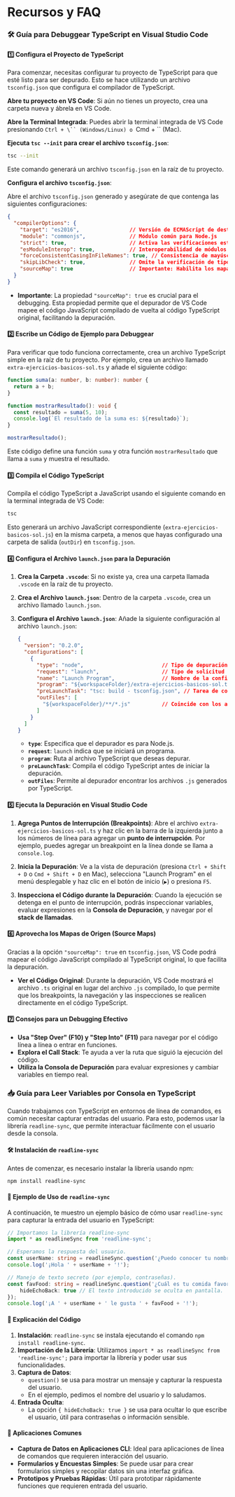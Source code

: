 # Recursos y FAQ
### 🛠️ Guía para Debuggear TypeScript en Visual Studio Code

#### 1️⃣ **Configura el Proyecto de TypeScript**

Para comenzar, necesitas configurar tu proyecto de TypeScript para que esté listo para ser depurado. Esto se hace utilizando un archivo `tsconfig.json` que configura el compilador de TypeScript.

**Abre tu proyecto en VS Code**: Si aún no tienes un proyecto, crea una carpeta nueva y ábrela en VS Code.

**Abre la Terminal Integrada**: Puedes abrir la terminal integrada de VS Code presionando `Ctrl + \`` (Windows/Linux) o `Cmd + \`` (Mac).

**Ejecuta `tsc --init` para crear el archivo `tsconfig.json`**:

   ```bash
   tsc --init
   ```

Este comando generará un archivo `tsconfig.json` en la raíz de tu proyecto.

**Configura el archivo `tsconfig.json`**:

   Abre el archivo `tsconfig.json` generado y asegúrate de que contenga las siguientes configuraciones:

   ```json
   {
     "compilerOptions": {
       "target": "es2016",                // Versión de ECMAScript de destino
       "module": "commonjs",              // Módulo común para Node.js
       "strict": true,                    // Activa las verificaciones estrictas de TypeScript
       "esModuleInterop": true,           // Interoperabilidad de módulos ES
       "forceConsistentCasingInFileNames": true, // Consistencia de mayúsculas y minúsculas en nombres de archivo
       "skipLibCheck": true,              // Omite la verificación de tipos en archivos de definición de bibliotecas
       "sourceMap": true                  // Importante: Habilita los mapas de origen para depuración
     }
   }
   ```

   - **Importante**: La propiedad `"sourceMap": true` es crucial para el debugging. Esta propiedad permite que el depurador de VS Code mapee el código JavaScript compilado de vuelta al código TypeScript original, facilitando la depuración.

#### 2️⃣ **Escribe un Código de Ejemplo para Debuggear**

Para verificar que todo funciona correctamente, crea un archivo TypeScript simple en la raíz de tu proyecto. Por ejemplo, crea un archivo llamado `extra-ejercicios-basicos-sol.ts` y añade el siguiente código:

```typescript
function suma(a: number, b: number): number {
  return a + b;
}

function mostrarResultado(): void {
  const resultado = suma(5, 10);
  console.log(`El resultado de la suma es: ${resultado}`);
}

mostrarResultado();
```

Este código define una función `suma` y otra función `mostrarResultado` que llama a `suma` y muestra el resultado.

#### 3️⃣ **Compila el Código TypeScript**

Compila el código TypeScript a JavaScript usando el siguiente comando en la terminal integrada de VS Code:

```bash
tsc
```

Esto generará un archivo JavaScript correspondiente (`extra-ejercicios-basicos-sol.js`) en la misma carpeta, a menos que hayas configurado una carpeta de salida (`outDir`) en `tsconfig.json`.

#### 4️⃣ **Configura el Archivo `launch.json` para la Depuración**

1. **Crea la Carpeta `.vscode`**: Si no existe ya, crea una carpeta llamada `.vscode` en la raíz de tu proyecto.

2. **Crea el Archivo `launch.json`**: Dentro de la carpeta `.vscode`, crea un archivo llamado `launch.json`.

3. **Configura el Archivo `launch.json`**: Añade la siguiente configuración al archivo `launch.json`:

   ```json
   {
     "version": "0.2.0",
     "configurations": [
       {
         "type": "node",                         // Tipo de depuración
         "request": "launch",                    // Tipo de solicitud de depuración
         "name": "Launch Program",               // Nombre de la configuración
         "program": "${workspaceFolder}/extra-ejercicios-basicos-sol.ts",  // Ruta al archivo TypeScript
         "preLaunchTask": "tsc: build - tsconfig.json", // Tarea de compilación antes de lanzar la depuración
         "outFiles": [
           "${workspaceFolder}/**/*.js"          // Coincide con los archivos JavaScript generados
         ]
       }
     ]
   }
   ```

   - **`type`**: Especifica que el depurador es para Node.js.
   - **`request`**: `launch` indica que se iniciará un programa.
   - **`program`**: Ruta al archivo TypeScript que deseas depurar.
   - **`preLaunchTask`**: Compila el código TypeScript antes de iniciar la depuración.
   - **`outFiles`**: Permite al depurador encontrar los archivos `.js` generados por TypeScript.

#### 5️⃣ **Ejecuta la Depuración en Visual Studio Code**

1. **Agrega Puntos de Interrupción (Breakpoints)**: Abre el archivo `extra-ejercicios-basicos-sol.ts` y haz clic en la barra de la izquierda junto a los números de línea para agregar un **punto de interrupción**. Por ejemplo, puedes agregar un breakpoint en la línea donde se llama a `console.log`.

2. **Inicia la Depuración**: Ve a la vista de depuración (presiona `Ctrl + Shift + D` o `Cmd + Shift + D` en Mac), selecciona "Launch Program" en el menú desplegable y haz clic en el botón de inicio (`▶️`) o presiona `F5`.

3. **Inspecciona el Código durante la Depuración**: Cuando la ejecución se detenga en el punto de interrupción, podrás inspeccionar variables, evaluar expresiones en la **Consola de Depuración**, y navegar por el **stack de llamadas**.

#### 6️⃣ **Aprovecha los Mapas de Origen (Source Maps)**

Gracias a la opción `"sourceMap": true` en `tsconfig.json`, VS Code podrá mapear el código JavaScript compilado al TypeScript original, lo que facilita la depuración.

- **Ver el Código Original**: Durante la depuración, VS Code mostrará el archivo `.ts` original en lugar del archivo `.js` compilado, lo que permite que los breakpoints, la navegación y las inspecciones se realicen directamente en el código TypeScript.

#### 7️⃣ **Consejos para un Debugging Efectivo**

- **Usa "Step Over" (F10) y "Step Into" (F11)** para navegar por el código línea a línea o entrar en funciones.
- **Explora el Call Stack**: Te ayuda a ver la ruta que siguió la ejecución del código.
- **Utiliza la Consola de Depuración** para evaluar expresiones y cambiar variables en tiempo real.

### 📥 Guía para Leer Variables por Consola en TypeScript

Cuando trabajamos con TypeScript en entornos de línea de comandos, es común necesitar capturar entradas del usuario. Para esto, podemos usar la librería `readline-sync`, que permite interactuar fácilmente con el usuario desde la consola.

#### 🛠️ Instalación de `readline-sync`

Antes de comenzar, es necesario instalar la librería usando npm:

```bash
npm install readline-sync
```

#### 🚀 Ejemplo de Uso de `readline-sync`

A continuación, te muestro un ejemplo básico de cómo usar `readline-sync` para capturar la entrada del usuario en TypeScript:

```typescript
// Importamos la librería readline-sync
import * as readlineSync from 'readline-sync';

// Esperamos la respuesta del usuario.
const userName: string = readlineSync.question('¿Puedo conocer tu nombre? ');
console.log('¡Hola ' + userName + '!');

// Manejo de texto secreto (por ejemplo, contraseñas).
const favFood: string = readlineSync.question('¿Cuál es tu comida favorita? ', {
    hideEchoBack: true // El texto introducido se oculta en pantalla.
});
console.log('¡A ' + userName + ' le gusta ' + favFood + '!');
```

#### 📖 Explicación del Código

1. **Instalación**: `readline-sync` se instala ejecutando el comando `npm install readline-sync`.
2. **Importación de la Librería**: Utilizamos `import * as readlineSync from 'readline-sync';` para importar la librería y poder usar sus funcionalidades.
3. **Captura de Datos**: 
   - `question()` se usa para mostrar un mensaje y capturar la respuesta del usuario.
   - En el ejemplo, pedimos el nombre del usuario y lo saludamos.
4. **Entrada Oculta**:
   - La opción `{ hideEchoBack: true }` se usa para ocultar lo que escribe el usuario, útil para contraseñas o información sensible.

#### 🔧 Aplicaciones Comunes

- **Captura de Datos en Aplicaciones CLI**: Ideal para aplicaciones de línea de comandos que requieren interacción del usuario.
- **Formularios y Encuestas Simples**: Se puede usar para crear formularios simples y recopilar datos sin una interfaz gráfica.
- **Prototipos y Pruebas Rápidas**: Útil para prototipar rápidamente funciones que requieren entrada del usuario.
